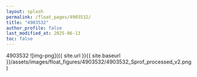 ```yaml
---
layout: splash
permalink: /float_pages/4903532/
title: "4903532"
author_profile: false
last_modified_at: 2025-06-13
toc: false
---
```

 
4903532
![img-png]({{ site.url }}{{ site.baseurl }}/assets/images/float_figures/4903532/4903532_Sprof_processed_v2.png)